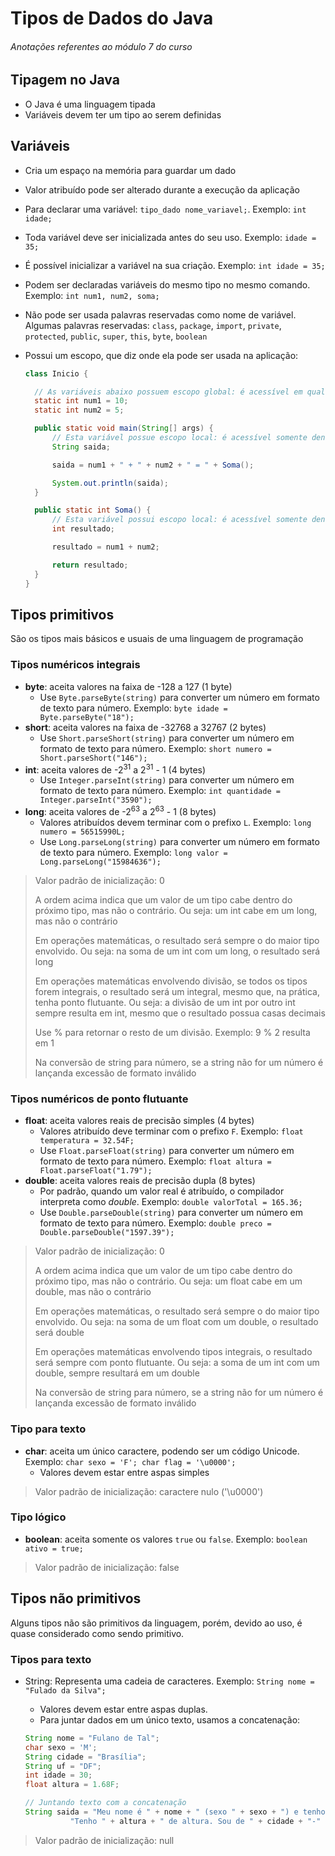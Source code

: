 # Tipos de Dados do Java

###### _Anotações referentes ao módulo 7 do curso_

## Tipagem no Java

- O Java é uma linguagem tipada
- Variáveis devem ter um tipo ao serem definidas

## Variáveis

- Cria um espaço na memória para guardar um dado
- Valor atribuído pode ser alterado durante a execução da aplicação
- Para declarar uma variável: `tipo_dado nome_variavel;`. Exemplo: `int idade;`
- Toda variável deve ser inicializada antes do seu uso. Exemplo: `idade = 35;`
- É possível inicializar a variável na sua criação. Exemplo: `int idade = 35;`
- Podem ser declaradas variáveis do mesmo tipo no mesmo comando. Exemplo: `int num1, num2, soma;`
- Não pode ser usada palavras reservadas como nome de variável. Algumas palavras reservadas: `class`, `package`, `import`, `private`, `protected`, `public`, `super`, `this`, `byte`, `boolean`
- Possui um escopo, que diz onde ela pode ser usada na aplicação:

  ~~~java
  class Inicio {
  
    // As variáveis abaixo possuem escopo global: é acessível em qualquer lugar da classe
    static int num1 = 10;
    static int num2 = 5;
  
    public static void main(String[] args) {
        // Esta variável possue escopo local: é acessível somente dentro desse método
        String saida;
  
        saida = num1 + " + " + num2 + " = " + Soma();
  
        System.out.println(saida);
    }
  
    public static int Soma() {
        // Esta variável possui escopo local: é acessível somente dentro desse método
        int resultado;
  
        resultado = num1 + num2;
  
        return resultado;
    }
  }
  ~~~

## Tipos primitivos

São os tipos mais básicos e usuais de uma linguagem de programação

### Tipos numéricos integrais

- **byte**: aceita valores na faixa de -128 a 127 (1 byte)
  - Use `Byte.parseByte(string)` para converter um número em formato de texto para número. Exemplo: `byte idade = Byte.parseByte("18");` 
- **short**: aceita valores na faixa de -32768 a 32767 (2 bytes)
  - Use `Short.parseShort(string)` para converter um número em formato de texto para número. Exemplo: `short numero = Short.parseShort("146");`
- **int**: aceita valores de -2<sup>31</sup> a 2<sup>31</sup> - 1 (4 bytes)
  - Use `Integer.parseInt(string)` para converter um número em formato de texto para número. Exemplo: `int quantidade = Integer.parseInt("3590");`
- **long**: aceita valores de -2<sup>63</sup> a 2<sup>63</sup>  - 1 (8 bytes)
  - Valores atribuídos devem terminar com o prefixo `L`. Exemplo: `long numero = 56515990L;`
  - Use `Long.parseLong(string)` para converter um número em formato de texto para número. Exemplo: `long valor = Long.parseLong("15984636");`

> Valor padrão de inicialização: 0
> 
> A ordem acima indica que um valor de um tipo cabe dentro do próximo tipo, mas não o contrário. Ou seja: um int cabe em um long, mas não o contrário
> 
> Em operações matemáticas, o resultado será sempre o do maior tipo envolvido. Ou seja: na soma de um int com um long, o resultado será long
> 
> Em operações matemáticas envolvendo divisão, se todos os tipos forem integrais, o resultado será um integral, mesmo que, na prática, tenha ponto flutuante. Ou seja: a divisão de um int por outro int sempre resulta em int, mesmo que o resultado possua casas decimais
> 
> Use % para retornar o resto de um divisão. Exemplo: 9 % 2 resulta em 1
> 
> Na conversão de string para número, se a string não for um número é lançanda excessão de formato inválido

### Tipos numéricos de ponto flutuante

- **float**: aceita valores reais de precisão simples (4 bytes)
  - Valores atribuído deve terminar com o prefixo `F`. Exemplo: `float temperatura = 32.54F;`
  - Use `Float.parseFloat(string)` para converter um número em formato de texto para número. Exemplo: `float altura = Float.parseFloat("1.79");`
- **double**: aceita valores reais de precisão dupla (8 bytes)
  - Por padrão, quando um valor real é atribuído, o compilador interpreta como _double_. Exemplo: `double valorTotal = 165.36;`
  - Use `Double.parseDouble(string)` para converter um número em formato de texto para número. Exemplo: `double preco = Double.parseDouble("1597.39");`

> Valor padrão de inicialização: 0
>
> A ordem acima indica que um valor de um tipo cabe dentro do próximo tipo, mas não o contrário. Ou seja: um float cabe em um double, mas não o contrário
>
> Em operações matemáticas, o resultado será sempre o do maior tipo envolvido. Ou seja: na soma de um float com um double, o resultado será double
> 
> Em operações matemáticas envolvendo tipos integrais, o resultado será sempre com ponto flutuante. Ou seja: a soma de um int com um double, sempre resultará em um double
>
> Na conversão de string para número, se a string não for um número é lançanda excessão de formato inválido

### Tipo para texto

- **char**: aceita um único caractere, podendo ser um código Unicode. Exemplo: `char sexo = 'F'; char flag = '\u0000';`
  - Valores devem estar entre aspas simples

> Valor padrão de inicialização: caractere nulo ('\u0000')
  
### Tipo lógico

- **boolean**: aceita somente os valores `true` ou `false`. Exemplo: `boolean ativo = true;`

> Valor padrão de inicialização: false 

## Tipos não primitivos

Alguns tipos não são primitivos da linguagem, porém, devido ao uso, é quase considerado como sendo primitivo.

### Tipos para texto

- String: Representa uma cadeia de caracteres. Exemplo: `String nome = "Fulado da Silva";`
  - Valores devem estar entre aspas duplas.
  - Para juntar dados em um único texto, usamos a concatenação:

  ~~~java
  String nome = "Fulano de Tal";
  char sexo = 'M';
  String cidade = "Brasília";
  String uf = "DF";
  int idade = 30;
  float altura = 1.68F;
  
  // Juntando texto com a concatenação
  String saida = "Meu nome é " + nome + " (sexo " + sexo + ") e tenho " + idade + " anos. " +
            "Tenho " + altura + " de altura. Sou de " + cidade + "-" + uf + ".";
  ~~~

> Valor padrão de inicialização: null